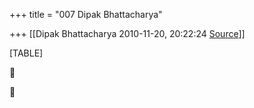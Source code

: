 +++
title = "007 Dipak Bhattacharya"

+++
[[Dipak Bhattacharya	2010-11-20, 20:22:24 [Source](https://groups.google.com/g/bvparishat/c/mxht0nEHH3I)]]



[TABLE]





